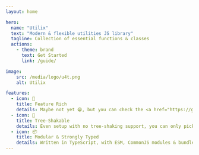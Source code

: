 ```yaml
---
layout: home

hero:
  name: "Utilix"
  text: "Modern & flexible utilities JS library"
  tagline: Collection of essential functions & classes
  actions:
    - theme: brand
      text: Get Started
      link: /guide/

image:
    src: /media/logo/u4t.png
    alt: Utilix

features:
  - icon: 🚀
    title: Feature Rich
    details: Maybe not yet 😁, but you can check the <a href="https://github.com/utilixjs/utilix/issues/24">roadmap</a> help us build it.
  - icon: 🌳
    title: Tree-Shakable
    details: Even setup with no tree-shaking support, you can only pick the functions you use.
  - icon: 📦
    title: Modular & Strongly Typed
    details: Written in TypeScript, with ESM, CommonJS modules & bundled IIFE usable via CDN.
---
```



